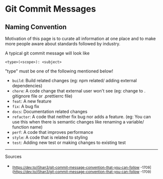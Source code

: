 # Git Commit Messages
## Naming Convention

Motivation of this page is to curate all information at one place and to make more people aware about standards followed by industry.

A typical git commit message will look like

```shell
<type>(<scope>): <subject>
```
"type" must be one of the following mentioned below!

* `build`: Build related changes (eg: npm related/ adding external dependencies)
* `chore`: A code change that external user won't see (eg: change to . 
  gitignore file or .prettierrc file)
* `feat`: A new feature
* `fix`: A bug fix
* `docs`: Documentation related changes
* `refactor`: A code that neither fix bug nor adds a feature. (eg: You can 
  use this when there is semantic changes like renaming a variable/ function name)
* `perf`: A code that improves performance
* `style`: A code that is related to styling
* `test`: Adding new test or making changes to existing test

---
Sources
 
* <sub>[https://dev.to/i5han3/git-commit-message-convention-that-you-can-follow
-1709](https://dev.to/i5han3/git-commit-message-convention-that-you-can-follow
-1709)</sub>